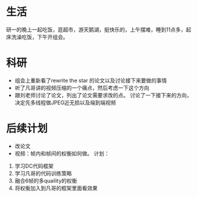 # 生活
研一的晚上一起吃饭，逛超市，游天鹅湖，挺快乐的，上午摆难，睡到11点多，起床洗澡吃饭，下午开组会。

# 科研
- 组会上重新看了rewrite the star 的论文以及讨论接下来要做的事情
- 听了凡哥讲的视频压缩的一个痛点，然后考虑一下这个方向
- 跟刘老师讨论了论文，列出了论文需要求改的点。 讨论了一下接下来的方向，决定先多线程做JPEG近无损以及端到端视频

# 后续计划
- 改论文
- 视频：帧内和帧间的权衡如何做。
计划：
1. 学习DC代码框架
2. 学习凡哥的代码训练策略
3. 融合6帧的多quaility的权衡
4. 将权衡加入到凡哥的框架里面看效果
